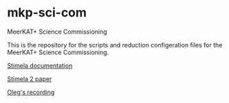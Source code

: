 # mkp-sci-com
MeerKAT+  Science Commissioning


This is the repository for the scripts and reduction configeration files for the MeerKAT+ Science Commissioning.


[Stimela documentation](https://stimela.readthedocs.io/en/latest/index.html)

[Stimela 2 paper](https://arxiv.org/abs/2412.10080)

[Oleg's recording](https://eu02web.zoom-x.de/rec/share/vBKOFKIn0UFUHcWm_1N8nLbB1DFtGi74kXg8_wPMar8tKinJWoYsSO8C71kGEY5f.FzsYV5-qp1_lF56s)
